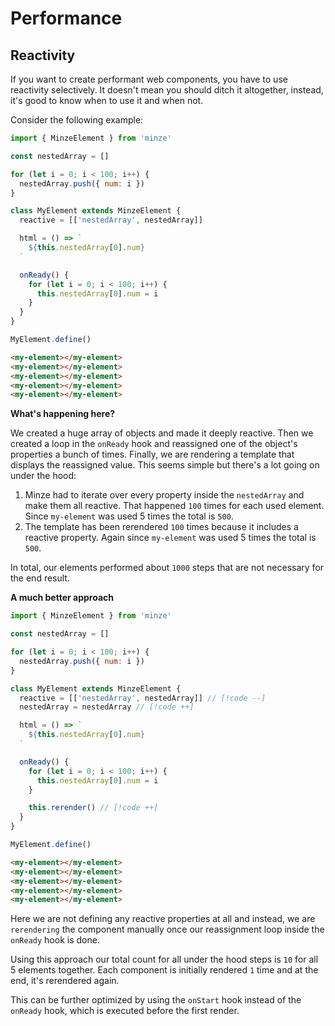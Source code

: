 # Performance

## Reactivity

If you want to create performant web components, you have to use reactivity selectively. It doesn't mean you should ditch it altogether, instead, it's good to know when to use it and when not.

Consider the following example:

```js
import { MinzeElement } from 'minze'

const nestedArray = []

for (let i = 0; i < 100; i++) {
  nestedArray.push({ num: i })
}

class MyElement extends MinzeElement {
  reactive = [['nestedArray', nestedArray]]

  html = () => `
    ${this.nestedArray[0].num}
  `

  onReady() {
    for (let i = 0; i < 100; i++) {
      this.nestedArray[0].num = i
    }
  }
}

MyElement.define()
```

```html
<my-element></my-element>
<my-element></my-element>
<my-element></my-element>
<my-element></my-element>
<my-element></my-element>
```

**What's happening here?**

We created a huge array of objects and made it deeply reactive. Then we created a loop in the `onReady` hook and reassigned one of the object's properties a bunch of times. Finally, we are rendering a template that displays the reassigned value. This seems simple but there's a lot going on under the hood:

1. Minze had to iterate over every property inside the `nestedArray` and make them all reactive. That happened `100` times for each used element. Since `my-element` was used 5 times the total is `500`.
2. The template has been rerendered `100` times because it includes a reactive property. Again since `my-element` was used 5 times the total is `500`.

In total, our elements performed about `1000` steps that are not necessary for the end result.

**A much better approach**

```js
import { MinzeElement } from 'minze'

const nestedArray = []

for (let i = 0; i < 100; i++) {
  nestedArray.push({ num: i })
}

class MyElement extends MinzeElement {
  reactive = [['nestedArray', nestedArray]] // [!code --]
  nestedArray = nestedArray // [!code ++]

  html = () => `
    ${this.nestedArray[0].num}
  `

  onReady() {
    for (let i = 0; i < 100; i++) {
      this.nestedArray[0].num = i
    }

    this.rerender() // [!code ++]
  }
}

MyElement.define()
```

```html
<my-element></my-element>
<my-element></my-element>
<my-element></my-element>
<my-element></my-element>
<my-element></my-element>
```

Here we are not defining any reactive properties at all and instead, we are `rerendering` the component manually once our reassignment loop inside the `onReady` hook is done.

Using this approach our total count for all under the hood steps is `10` for all 5 elements together. Each component is initially rendered `1` time and at the end, it's rerendered again.

This can be further optimized by using the `onStart` hook instead of the `onReady` hook, which is executed before the first render.
